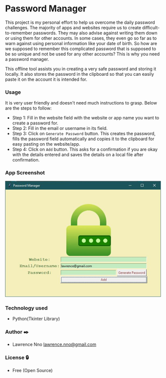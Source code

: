 # Password Manager
This project is my personal effort to help us overcome the daily password challenges. The majority of apps and websites require us to create difficult-to-remember passwords. They may also advise against writing them down or using them for other accounts. In some cases, they even go so far as to warn against using personal information like your date of birth. So how are we supposed to remember this complicated password that is supposed to be so unique and not be used for any other accounts? This is why you need a password manager.

This offline tool assists you in creating a very safe password and storing it locally. It also stores the password in the clipboard so that you can easily paste it on the account it is intended for.

### Usage
It is very user friendly and doesn't need much instructions to grasp. Below are the steps to follow:
* Step 1: Fill in the website field with the website or app name you want to create a password for.
* Step 2: Fill in the email or username in its field.
* Step 3: Click on `Generate Password` button. This creates the password, fills the password field automatically and copies it to the clipboard for easy pasting on the website/app.
* Step 4: Click on `Add` button. This asks for a confirmation if you are okay with the details entered and saves the details on a local file after confirmation.

### App Screenshot
![Password Manager Screenshot](https://github.com/Lawrence-Nno/Password_Manager/blob/main/screenshot.JPG)

### Technology used
* Python(Tkinter Library)

### Author ✒️
* Lawrence Nno <lawrence.nno@gmail.com>

### License 🔒
* Free (Open Source)
